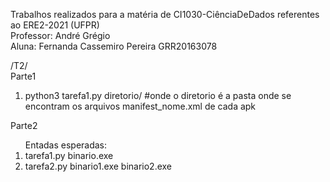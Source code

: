 Trabalhos realizados para a matéria de CI1030-CiênciaDeDados referentes ao ERE2-2021 (UFPR) <br>
Professor: André Grégio<br>
Aluna: Fernanda Cassemiro Pereira GRR20163078<br>

/T2/
<br>
Parte1
    <ol><li>python3 tarefa1.py diretorio/ #onde o diretorio é a pasta onde se encontram os arquivos manifest_nome.xml de cada apk </li> </ol>
Parte2
    <ol>Entadas esperadas: <br>
        <li>tarefa1.py binario.exe</li>
        <li>tarefa2.py binario1.exe binario2.exe</li>
    </ol>
